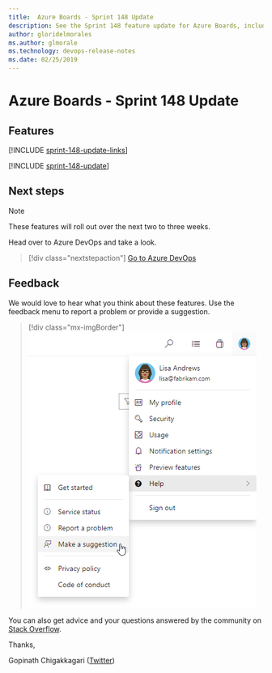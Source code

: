 ```yaml
---
title:  Azure Boards - Sprint 148 Update
description: See the Sprint 148 feature update for Azure Boards, including next steps.
author: gloridelmorales
ms.author: glmorale
ms.technology: devops-release-notes
ms.date: 02/25/2019
---
```


# Azure Boards - Sprint 148 Update

## Features

[!INCLUDE [sprint-148-update-links](../includes/boards/sprint-148-update-links.md)]

[!INCLUDE [sprint-148-update](../includes/boards/sprint-148-update.md)]

## Next steps

> [!NOTE]
> These features will roll out over the next two to three weeks.

Head over to Azure DevOps and take a look.

> [!div class="nextstepaction"]
> [Go to Azure DevOps](https://go.microsoft.com/fwlink/?LinkId=307137&campaign=o~msft~docs~product-vsts~release-notes)

## Feedback

We would love to hear what you think about these features. Use the feedback menu to report a problem or provide a suggestion.

> [!div class="mx-imgBorder"]
> ![Make a suggestion](../../media/help-make-a-suggestion.png)

You can also get advice and your questions answered by the community on [Stack Overflow](https://stackoverflow.com/questions/tagged/azure-devops).

Thanks,

Gopinath Chigakkagari ([Twitter](https://twitter.com/gopinach))
